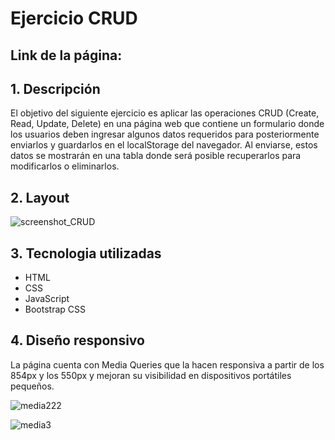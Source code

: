 # Ejercicio CRUD

## Link de la página: 

## 1. Descripción
El objetivo del siguiente ejercicio es aplicar las operaciones CRUD (Create, Read, Update, Delete) en una página web que contiene un formulario donde los usuarios deben ingresar algunos datos requeridos para posteriormente enviarlos y guardarlos en el localStorage del navegador. Al enviarse, estos datos se mostrarán en una tabla donde será posible recuperarlos para modificarlos o eliminarlos.
## 2. Layout

![screenshot_CRUD](https://github.com/Tania-Bobadilla/Ejercicio_CRUD/assets/135383254/9e2239be-b7c9-486b-b94c-e6daa9c12472)

## 3. Tecnologia utilizadas
- HTML
- CSS
- JavaScript
- Bootstrap CSS
## 4. Diseño responsivo
La página cuenta con Media Queries que la hacen responsiva a partir de los 854px y los 550px y mejoran su visibilidad en dispositivos portátiles pequeños.

![media222](https://github.com/Tania-Bobadilla/Ejercicio_CRUD/assets/135383254/804d3a83-8d54-4e16-b3fa-e4399eab3223)

![media3](https://github.com/Tania-Bobadilla/Ejercicio_CRUD/assets/135383254/ee92e029-88fb-4628-bc8e-42e412773a37)






